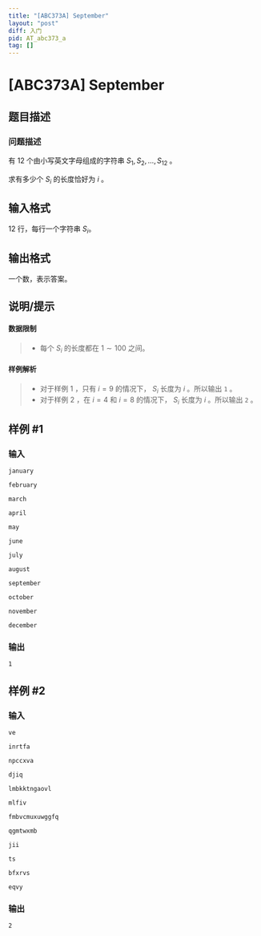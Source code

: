 ```yaml
---
title: "[ABC373A] September"
layout: "post"
diff: 入门
pid: AT_abc373_a
tag: []
---
```


# [ABC373A] September

## 题目描述

### 问题描述

有 $12$ 个由小写英文字母组成的字符串 $S_1, S_2, \ldots, S_{12}$ 。

求有多少个 $S_i$ 的长度恰好为 $i$ 。

## 输入格式

$12$ 行，每行一个字符串 $S_i$。

## 输出格式

一个数，表示答案。

## 说明/提示

#### 数据限制

> - 每个 $S_i$ 的长度都在 $1 \sim 100$ 之间。

#### 样例解析

> - 对于样例 $1$ ，只有 $i = 9$ 的情况下， $S_i$ 长度为 $i$ 。所以输出 `1` 。
> - 对于样例 $2$ ，在 $i = 4$ 和 $i = 8$ 的情况下， $S_i$ 长度为 $i$ 。所以输出 `2` 。

## 样例 #1

### 输入

```
january
february
march
april
may
june
july
august
september
october
november
december
```

### 输出

```
1
```

## 样例 #2

### 输入

```
ve
inrtfa
npccxva
djiq
lmbkktngaovl
mlfiv
fmbvcmuxuwggfq
qgmtwxmb
jii
ts
bfxrvs
eqvy
```

### 输出

```
2
```

